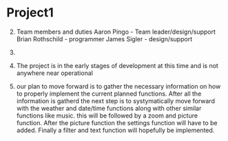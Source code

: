 # Project1


2) Team members and duties
  Aaron Pingo - Team leader/design/support
  Brian Rothschild - programmer 
  James Sigler - design/support
  
  3)
  
  
  4) The project is in the early stages of development at this time and is not anywhere near operational
  
  5) our plan to move forward is to gather the necessary information on how to properly implement the current planned functions. After all      the information is gatherd the next step is to systymatically move forward with the weather and date/time functions along with other        similar functions like music. this will be followed by a zoom and picture function. After the picture function the settings function        will have to be added. Finally a filter and text function will hopefully be implemented.
